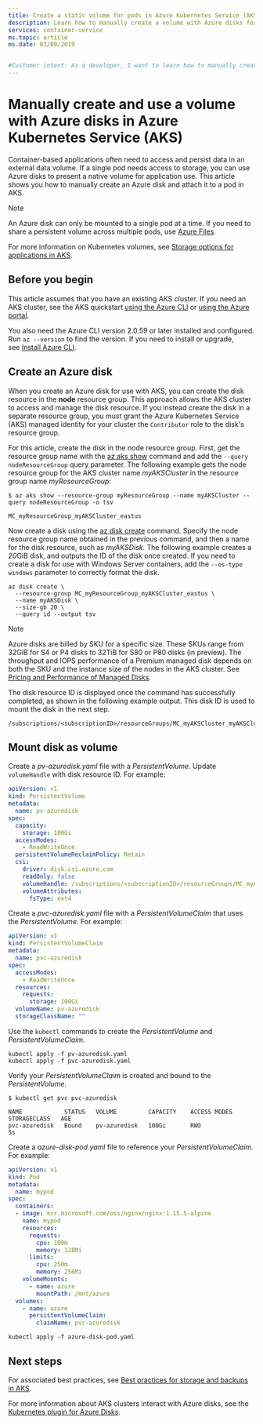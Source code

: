 ```yaml
---
title: Create a static volume for pods in Azure Kubernetes Service (AKS)
description: Learn how to manually create a volume with Azure disks for use with a pod in Azure Kubernetes Service (AKS)
services: container-service
ms.topic: article
ms.date: 03/09/2019


#Customer intent: As a developer, I want to learn how to manually create and attach storage to a specific pod in AKS.
---
```


# Manually create and use a volume with Azure disks in Azure Kubernetes Service (AKS)

Container-based applications often need to access and persist data in an external data volume. If a single pod needs access to storage, you can use Azure disks to present a native volume for application use. This article shows you how to manually create an Azure disk and attach it to a pod in AKS.

> [!NOTE]
> An Azure disk can only be mounted to a single pod at a time. If you need to share a persistent volume across multiple pods, use [Azure Files][azure-files-volume].

For more information on Kubernetes volumes, see [Storage options for applications in AKS][concepts-storage].

## Before you begin

This article assumes that you have an existing AKS cluster. If you need an AKS cluster, see the AKS quickstart [using the Azure CLI][aks-quickstart-cli] or [using the Azure portal][aks-quickstart-portal].

You also need the Azure CLI version 2.0.59 or later installed and configured. Run `az --version` to find the version. If you need to install or upgrade, see [Install Azure CLI][install-azure-cli].

## Create an Azure disk

When you create an Azure disk for use with AKS, you can create the disk resource in the **node** resource group. This approach allows the AKS cluster to access and manage the disk resource. If you instead create the disk in a separate resource group, you must grant the Azure Kubernetes Service (AKS) managed identity for your cluster the `Contributor` role to the disk's resource group.

For this article, create the disk in the node resource group. First, get the resource group name with the [az aks show][az-aks-show] command and add the `--query nodeResourceGroup` query parameter. The following example gets the node resource group for the AKS cluster name *myAKSCluster* in the resource group name *myResourceGroup*:

```azurecli-interactive
$ az aks show --resource-group myResourceGroup --name myAKSCluster --query nodeResourceGroup -o tsv

MC_myResourceGroup_myAKSCluster_eastus
```

Now create a disk using the [az disk create][az-disk-create] command. Specify the node resource group name obtained in the previous command, and then a name for the disk resource, such as *myAKSDisk*. The following example creates a *20*GiB disk, and outputs the ID of the disk once created. If you need to create a disk for use with Windows Server containers, add the `--os-type windows` parameter to correctly format the disk.

```azurecli-interactive
az disk create \
  --resource-group MC_myResourceGroup_myAKSCluster_eastus \
  --name myAKSDisk \
  --size-gb 20 \
  --query id --output tsv
```

> [!NOTE]
> Azure disks are billed by SKU for a specific size. These SKUs range from 32GiB for S4 or P4 disks to 32TiB for S80 or P80 disks (in preview). The throughput and IOPS performance of a Premium managed disk depends on both the SKU and the instance size of the nodes in the AKS cluster. See [Pricing and Performance of Managed Disks][managed-disk-pricing-performance].

The disk resource ID is displayed once the command has successfully completed, as shown in the following example output. This disk ID is used to mount the disk in the next step.

```console
/subscriptions/<subscriptionID>/resourceGroups/MC_myAKSCluster_myAKSCluster_eastus/providers/Microsoft.Compute/disks/myAKSDisk
```

## Mount disk as volume
Create a *pv-azuredisk.yaml* file with a *PersistentVolume*. Update `volumeHandle` with disk resource ID. For example:

```yaml
apiVersion: v1
kind: PersistentVolume
metadata:
  name: pv-azuredisk
spec:
  capacity:
    storage: 100Gi
  accessModes:
    - ReadWriteOnce
  persistentVolumeReclaimPolicy: Retain
  csi:
    driver: disk.csi.azure.com
    readOnly: false
    volumeHandle: /subscriptions/<subscriptionID>/resourceGroups/MC_myAKSCluster_myAKSCluster_eastus/providers/Microsoft.Compute/disks/myAKSDisk
    volumeAttributes:
      fsType: ext4
```

Create a *pvc-azuredisk.yaml* file with a *PersistentVolumeClaim* that uses the *PersistentVolume*. For example:

```yaml
apiVersion: v1
kind: PersistentVolumeClaim
metadata:
  name: pvc-azuredisk
spec:
  accessModes:
    - ReadWriteOnce
  resources:
    requests:
      storage: 100Gi
  volumeName: pv-azuredisk
  storageClassName: ""
```

Use the `kubectl` commands to create the *PersistentVolume* and *PersistentVolumeClaim*.

```console
kubectl apply -f pv-azuredisk.yaml
kubectl apply -f pvc-azuredisk.yaml
```

Verify your *PersistentVolumeClaim* is created and bound to the *PersistentVolume*.

```console
$ kubectl get pvc pvc-azuredisk

NAME            STATUS   VOLUME         CAPACITY    ACCESS MODES   STORAGECLASS   AGE
pvc-azuredisk   Bound    pv-azuredisk   100Gi       RWO                           5s
```

Create a *azure-disk-pod.yaml* file to reference your *PersistentVolumeClaim*. For example:

```yaml
apiVersion: v1
kind: Pod
metadata:
  name: mypod
spec:
  containers:
  - image: mcr.microsoft.com/oss/nginx/nginx:1.15.5-alpine
    name: mypod
    resources:
      requests:
        cpu: 100m
        memory: 128Mi
      limits:
        cpu: 250m
        memory: 256Mi
    volumeMounts:
      - name: azure
        mountPath: /mnt/azure
  volumes:
    - name: azure
      persistentVolumeClaim:
        claimName: pvc-azuredisk
```

```console
kubectl apply -f azure-disk-pod.yaml
```

## Next steps

For associated best practices, see [Best practices for storage and backups in AKS][operator-best-practices-storage].

For more information about AKS clusters interact with Azure disks, see the [Kubernetes plugin for Azure Disks][kubernetes-disks].

<!-- LINKS - external -->
[kubernetes-disks]: https://github.com/kubernetes/examples/blob/master/staging/volumes/azure_disk/README.md
[kubernetes-volumes]: https://kubernetes.io/docs/concepts/storage/volumes/
[managed-disk-pricing-performance]: https://azure.microsoft.com/pricing/details/managed-disks/

<!-- LINKS - internal -->
[az-disk-list]: /cli/azure/disk#az_disk_list
[az-disk-create]: /cli/azure/disk#az_disk_create
[az-group-list]: /cli/azure/group#az_group_list
[az-resource-show]: /cli/azure/resource#az_resource_show
[aks-quickstart-cli]: kubernetes-walkthrough.md
[aks-quickstart-portal]: kubernetes-walkthrough-portal.md
[az-aks-show]: /cli/azure/aks#az_aks_show
[install-azure-cli]: /cli/azure/install-azure-cli
[azure-files-volume]: azure-files-volume.md
[operator-best-practices-storage]: operator-best-practices-storage.md
[concepts-storage]: concepts-storage.md
